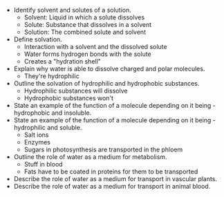 - Identify solvent and solutes of a solution.
	- Solvent: Liquid in which a solute dissolves
	- Solute: Substance that dissolves in a solvent
	- Solution: The combined solute and solvent
- Define solvation.
	- Interaction with a solvent and the dissolved solute
	- Water forms hydrogen bonds with the solute
	- Creates a "hydration shell"
- Explain why water is able to dissolve charged and polar molecules.
	- They're hydrophilic
- Outline the solvation of hydrophilic and hydrophobic substances.
	- Hydrophilic substances will dissolve
	- Hydrophobic substances won't
- State an example of the function of a molecule depending on it being - hydrophobic and insoluble. 
- State an example of the function of a molecule depending on it being - hydrophilic and soluble. 
	- Salt ions
	- Enzymes
	- Sugars in photosynthesis are transported in the phloem
- Outline the role of water as a medium for metabolism.
	- Stuff in blood
	- Fats have to be coated in proteins for them to be transported
- Describe the role of water as a medium for transport in vascular plants.
- Describe the role of water as a medium for transport in animal blood.
